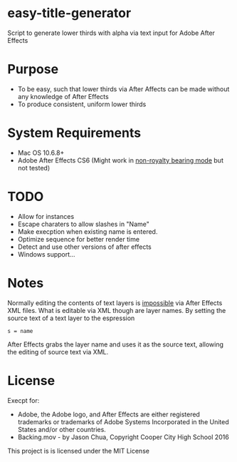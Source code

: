 # easy-title-generator
Script to generate lower thirds with alpha via text input for Adobe After Effects

# Purpose
- To be easy, such that lower thirds via After Affects can be made without any knowledge of After Effects
- To produce consistent, uniform lower thirds

# System Requirements
- Mac OS 10.6.8+
- Adobe After Effects CS6 (Might work in [non-royalty bearing mode](https://blogs.adobe.com/creativecloud/codecs-and-the-render-engine-in-after-effects-cs6/) but not tested)

# TODO
- Allow for instances
- Escape charaters to allow slashes in "Name"
- Make execption when existing name is entered.
- Optimize sequence for better render time
- Detect and use other versions of after effects
- Windows support...

# Notes
Normally editing the contents of text layers is [impossible](https://forums.adobe.com/thread/1190873) via After Effects XML files. What is editable via XML though are layer names. By setting the source text of a text layer to the espression 
<pre><code>s = name</code></pre>

After Effects grabs the layer name and uses it as the source text, allowing the editing of source text via XML.


# License
Execpt for:
- Adobe, the Adobe logo, and After Effects are either registered trademarks or trademarks of Adobe Systems Incorporated in the United States and/or other countries.
- Backing.mov - by Jason Chua, Copyright Cooper City High School 2016

This project is is licensed under the MIT License
